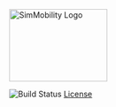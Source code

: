 <img src="https://github.com/smart-fm/simmobility-prod/wiki/images/SimMobility_logo.jpg" title="SimMobility Logo" width="177" height="131">

<img src="https://img.shields.io/jenkins/s/https/jenkins.qa.ubuntu.com/view/Precise/view/All%20Precise/job/precise-desktop-amd64_default.svg" title="Build Status"> [License](https://github.com/smart-fm/simmobility-prod/blob/master/license.txt)
